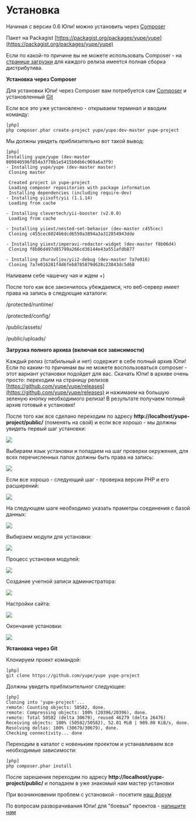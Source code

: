 Установка
=========

Начиная с версии 0.6 Юпи! можно установить через [Composer](http://getcomposer.org/)

Пакет на Packagist [https://packagist.org/packages/yupe/yupe](https://packagist.org/packages/yupe/yupe)

Если по какой-то причине вы не можете использовать Composer - на [странице загрузки](https://github.com/yupe/yupe/releases) для каждого релиза имеется полная сборка дистрибутива.


**Установка через Composer**

Для установки Юпи! через Composer вам потребуется сам [Composer](http://getcomposer.org/download/) и установленный [Git](http://git-scm.com/downloads)

Если все это уже установлено - открываем терминал и вводим команду:

~~~
[php]
php composer.phar create-project yupe/yupe:dev-master yupe-project
~~~

Мы должны увидеть приблизительно вот такой вывод:


~~~
[php]
Installing yupe/yupe (dev-master 809840596f854a3f78b1e5415b0db6c969a6a3f9)
- Installing yupe/yupe (dev-master master)
 Cloning master

 Created project in yupe-project
 Loading composer repositories with package information
 Installing dependencies (including require-dev)
- Installing yiisoft/yii (1.1.14)
 Loading from cache

- Installing clevertech/yii-booster (v2.0.0)
 Loading from cache

- Installing yiiext/nested-set-behavior (dev-master c455cec)
 Cloning c455cec6024b6dcd6550a3894a3a312854943dde

- Installing yiiext/imperavi-redactor-widget (dev-master f8b06d4)
 Cloning f8b06d497d85799a266cd36144e43a551afdb877

- Installing zhuravljov/yii2-debug (dev-master 7a7e016)
 Cloning 7a7e016281f4d6feb8785879d628c23843dc5d68
~~~

Наливаем себе чашечку чая и ждем +)

После того как все закончилось убеждаемся, что веб-сервер имеет права на запись в следующие каталоги:

/protected/runtime/

/protected/config/

/public/assets/

/public/uploads/
 

**Загрузка полного архива (включая все зависимости)**

Каждый релиз (стабильный и нет) содержит в себе полный архив Юпи!
Если по каким-то причинам вы не можете воспользоваться composer - этот вариант установки подойдет для вас.
Скачать Юпи! в архиве очень просто: переходим на страницу релизов [https://github.com/yupe/yupe/releases](https://github.com/yupe/yupe/releases) и нажимаем на большую зеленую кнопку необходимого релиза! В результате получаем полный архив готовый к установке!

После того как все сделано переходим по адресу **http://localhost/yupe-project/public/** (поменять на свой) и если все хорошо - мы должны увидеть первый шаг установки:

<img src='/yd/install.png'>

Выбираем язык установки и попадаем на шаг проверки окружения, для всех перечисленных папок должны быть права на запись:

<img src='/yd/enviroment.png'>

Если все хорошо - следующий шаг - проверка версии PHP и его расширений:

<img src='/yd/systemcheck.png'>


На следующем шаге необходимо указать праметры соединения с базой данных:

<img src='/yd/dbsettings.png'>

Выбираем модули для установки:

<img src='/yd/modules.png'>


Процесс установки модулей:

<img src='/yd/installprocess.png'>


Создание учетной записи администратора:

<img src='/yd/admincreate.png'>

Настройки сайта:

<img src='/yd/sitesettings.png'>

Окончание установки:

<img src='/yd/finishinstall.png'>


**Установка через Git**

Клонируем проект командой:

~~~
[php]
git clone https://github.com/yupe/yupe yupe-project
~~~

Должны увидеть приблизительног следующее:

~~~
[php]
Cloning into 'yupe-project'...
remote: Counting objects: 50582, done.
remote: Compressing objects: 100% (20396/20396), done.
remote: Total 50582 (delta 30679), reused 46279 (delta 26476)
Receiving objects: 100% (50582/50582), 52.01 MiB | 909.00 KiB/s, done.
Resolving deltas: 100% (30679/30679), done.
Checking connectivity... done
~~~


Переходим в каталог с новеньким проектом и устанавливаем все необходимые зависимости:

~~~
[php]
php composer.phar install
~~~

После зарешения переходим по адресу **http://localhost/yupe-project/public/** и попадаем в уже знакомый нам мастер установки

При возникновении проблем с установкой - посетите [наш форум](http://laravel.com/docs/testing)

По вопросам разворачивания Юпи! для "боевых" проектов - [напишите нам](http://amylabs.ru/contact)

